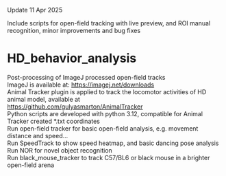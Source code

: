Update 11 Apr 2025 

Include scripts for open-field tracking with live preview, and ROI manual recognition, minor improvements and bug fixes

# HD_behavior_analysis
Post-processing of ImageJ processed open-field tracks  
ImageJ is available at: https://imagej.net/downloads  
Animal Tracker plugin is applied to track the locomotor activities of HD animal model, available at  
https://github.com/gulyasmarton/AnimalTracker  
Python scripts are developed with python 3.12, compatible for Animal Tracker created *.txt coordinates  
Run open-field tracker for basic open-field analysis, e.g. movement distance and speed...  
Run SpeedTrack to show speed heatmap, and basic dancing pose analysis  
Run NOR for novel object recognition  
Run black_mouse_tracker to track C57/BL6 or black mouse in a brighter open-field arena
